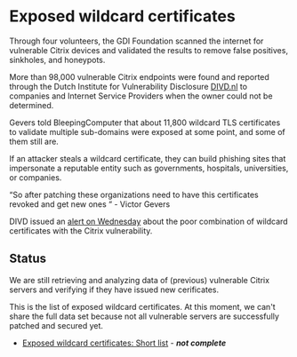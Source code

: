 # Exposed wildcard certificates
Through four volunteers, the GDI Foundation scanned the internet for vulnerable Citrix devices and validated the results to remove false positives, sinkholes, and honeypots.

More than 98,000 vulnerable Citrix endpoints were found and reported through the Dutch Institute for Vulnerability Disclosure [DIVD.nl](https://divd.nl) to companies and Internet Service Providers when the owner could not be determined.

Gevers told BleepingComputer that about 11,800 wildcard TLS certificates to validate multiple sub-domains were exposed at some point, and some of them still are.

If an attacker steals a wildcard certificate, they can build phishing sites that impersonate a reputable entity such as governments, hospitals, universities, or companies.

“So after patching these organizations need to have this certificates revoked and get new ones “ - Victor Gevers

DIVD issued an [alert on Wednesday](https://www.securitymeldpunt.nl/cases/202002-Wildcard-Certificaten-Citrix-ADC/) about the poor combination of wildcard certificates with the Citrix vulnerability. 

## Status
We are still retrieving and analyzing data of (previous) vulnerable Citrix servers and verifying if they have issued new cerificates.

This is the list of exposed wildcard certificates. At this moment, we can't share the full data set because not all vulnerable servers are successfully patched and secured yet.

* [Exposed wildcard certificates: Short list](https://github.com/cookiemonster/wildcarded-citrix-2020/blob/master/exposed_wildcards.txt) - ***not complete***
